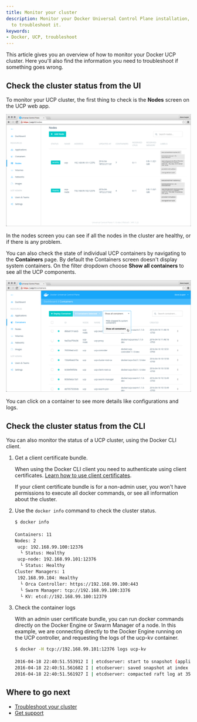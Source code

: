 ```yaml
---
title: Monitor your cluster
description: Monitor your Docker Universal Control Plane installation, and learn how
  to troubleshoot it.
keywords:
- Docker, UCP, troubleshoot
---
```


This article gives you an overview of how to monitor your Docker UCP
cluster. Here you'll also find the information you need to troubleshoot
if something goes wrong.


## Check the cluster status from the UI

To monitor your UCP cluster, the first thing to check is the **Nodes**
screen on the UCP web app.

![UCP dashboard](../images/monitor-ucp-1.png)

In the nodes screen you can see if all the nodes in the cluster are healthy, or
if there is any problem.

You can also check the state of individual UCP containers by navigating to the
**Containers** page. By default the Containers screen doesn't display system
containers. On the filter dropdown choose **Show all containers** to see all
the UCP components.

![UCP dashboard](../images/monitor-ucp-2.png)

You can click on a container to see more details like configurations and logs.


## Check the cluster status from the CLI

You can also monitor the status of a UCP cluster, using the Docker CLI client.

1. Get a client certificate bundle.

    When using the Docker CLI client you need to authenticate using client
    certificates.
    [Learn how to use client certificates](../access-ucp/cli-based-access.md).

    If your client certificate bundle is for a non-admin user, you won't have
    permissions to execute all docker commands, or see all information about
    the cluster.

2. Use the `docker info` command to check the cluster status.

    ```bash
    $ docker info

    Containers: 11
    Nodes: 2
     ucp: 192.168.99.100:12376
      └ Status: Healthy
     ucp-node: 192.168.99.101:12376
      └ Status: Healthy
    Cluster Managers: 1
     192.168.99.104: Healthy
      └ Orca Controller: https://192.168.99.100:443
      └ Swarm Manager: tcp://192.168.99.100:3376
      └ KV: etcd://192.168.99.100:12379
    ```

3. Check the container logs

    With an admin user certificate bundle, you can run docker commands directly
    on the Docker Engine or Swarm Manager of a node. In this example, we are
    connecting directly to the Docker Engine running on the UCP controller, and
    requesting the logs of the ucp-kv container.

    ```bash
    $ docker -H tcp://192.168.99.101:12376 logs ucp-kv

    2016-04-18 22:40:51.553912 I | etcdserver: start to snapshot (applied: 40004, lastsnap: 30003)
    2016-04-18 22:40:51.561682 I | etcdserver: saved snapshot at index 40004
    2016-04-18 22:40:51.561927 I | etcdserver: compacted raft log at 35004
    ```


## Where to go next

* [Troubleshoot your cluster](troubleshoot-ucp.md)
* [Get support](../support.md)
